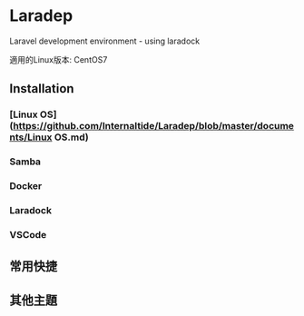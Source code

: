 # Laradep
Laravel development environment - using laradock<br/>

適用的Linux版本: CentOS7

## Installation
### [Linux OS](https://github.com/Internaltide/Laradep/blob/master/documents/Linux OS.md)
### Samba
### Docker
### Laradock
### VSCode

## 常用快捷

## 其他主題